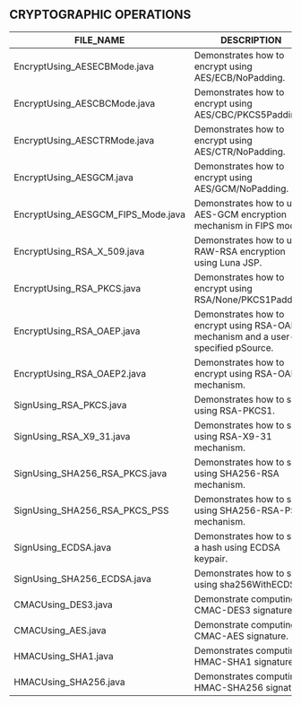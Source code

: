 
## CRYPTOGRAPHIC OPERATIONS

| **FILE_NAME** | **DESCRIPTION** |
| --- | --- |
| EncryptUsing_AESECBMode.java | Demonstrates how to encrypt using AES/ECB/NoPadding. |
| EncryptUsing_AESCBCMode.java | Demonstrates how to encrypt using AES/CBC/PKCS5Padding. |
| EncryptUsing_AESCTRMode.java | Demonstrates how to encrypt using AES/CTR/NoPadding. |
| EncryptUsing_AESGCM.java | Demonstrates how to encrypt using AES/GCM/NoPadding. |
| EncryptUsing_AESGCM_FIPS_Mode.java | Demonstrates how to use AES-GCM encryption mechanism in FIPS mode. |
| EncryptUsing_RSA_X_509.java | Demonstrates how to use RAW-RSA encryption using Luna JSP. |
| EncryptUsing_RSA_PKCS.java | Demonstrates how to encrypt using RSA/None/PKCS1Padding. |
| EncryptUsing_RSA_OAEP.java | Demonstrates how to encrypt using RSA-OAEP mechanism and a user-specified pSource. |
| EncryptUsing_RSA_OAEP2.java | Demonstrates how to encrypt using RSA-OAEP mechanism. |
| SignUsing_RSA_PKCS.java | Demonstrates how to sign using RSA-PKCS1. |
| SignUsing_RSA_X9_31.java | Demonstrates how to sign using RSA-X9-31 mechanism. |
| SignUsing_SHA256_RSA_PKCS.java | Demonstrates how to sign using SHA256-RSA mechanism. |
| SignUsing_SHA256_RSA_PKCS_PSS | Demonstrates how to sign using SHA256-RSA-PSS mechanism. |
| SignUsing_ECDSA.java | Demonstrates how to sign a hash using ECDSA keypair. |
| SignUsing_SHA256_ECDSA.java | Demonstrates how to sign using sha256WithECDSA. |
| CMACUsing_DES3.java | Demonstrate computing CMAC-DES3 signature. |
| CMACUsing_AES.java | Demonstrate computing CMAC-AES signature. |
| HMACUsing_SHA1.java | Demonstrates computing HMAC-SHA1 signature. |
| HMACUsing_SHA256.java | Demonstrates computing HMAC-SHA256 signature. |
